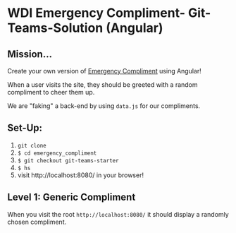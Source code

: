 # WDI Emergency Compliment- Git-Teams-Solution (Angular)

## Mission…

Create your own version of [Emergency Compliment](http://emergencycompliment.com/) using Angular!

When a user visits the site, they should be greeted with a random compliment to cheer them up.

We are "faking" a back-end by using `data.js` for our compliments.

## Set-Up:

1. `git clone`
2. `$ cd emergency_compliment`
3. `$ git checkout git-teams-starter`
3. `$ hs`
4.  visit http://localhost:8080/ in your browser!

## Level 1: Generic Compliment

When you visit the root `http://localhost:8080/` it should display a randomly chosen compliment.

